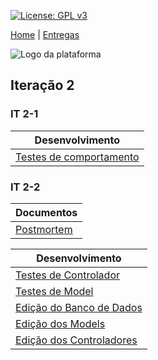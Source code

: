 [![License: GPL v3](https://img.shields.io/badge/License-GPLv3-blue.svg)](https://www.gnu.org/licenses/gpl-3.0)



[Home](https://github.com/aplneto/medmapper) | 
[Entregas](/docs/iterations.md)


![Logo da plataforma](
https://raw.githubusercontent.com/aplneto/projeto_ES/master/docs/idv/logotmp200x200.png
"Logo do Projeto")

## Iteração 2

### IT 2-1
| Desenvolvimento | 
|----------|
| [Testes de comportamento](/front_app/features) |

### IT 2-2
|    Documentos | 
|----------| 
| [Postmortem](/docs/iteration2/postmortem.md)| 

| Desenvolvimento |
|-----------------|
| [Testes de Controlador](/back_app/rspec/controllers)|
| [Testes de Model](/back_app/rspec/models)|
| [Edição do Banco de Dados](/back_app/db)|
| [Edição dos Models](/back_app/app/models)|
| [Edição dos Controladores](/back_app/app/controllers)|
